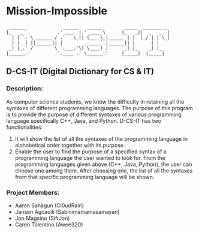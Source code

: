# Mission-Impossible
```
 ______              ______   ______        _____  _________  
|_   _ `.          .' ___  |.' ____ \      |_   _||  _   _  | 
  | | `. \ ______ / .'   \_|| (___ \_|______ | |  |_/ | | \_| 
  | |  | ||______|| |        _.____`.|______|| |      | |     
 _| |_.' /        \ `.___.'\| \____) |      _| |_    _| |_    
|______.'          `.____ .' \______.'     |_____|  |_____|
```

## **D-CS-IT (Digital Dictionary for CS & IT)**

### Description:
As computer science students, we know the difficulty in retaining all the
syntaxes of different programming languages. The purpose of this program is to
provide the purpose of different syntaxes of various programming language
specifically C++, Java, and Python.
D-CS-IT has two functionalities:
1. It will show the list of all the syntaxes of the programming language in
alphabetical order together with its purpose.
2. Enable the user to find the purpose of a specified syntax of a programming
language the user wanted to look for.
From the programming languages given above (C++, Java, Python), the user can
choose one among them. After choosing one, the list of all the syntaxes from that
specific programming language will be shown.

### Project Members:
- Aaron Sahagun (Cl0udRain)
- Jansen Agcaoili (Sabinimamamasamayan)
- Jon Magsino (SiftJon)
- Caren Tolentino (Awee320)

